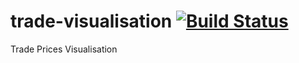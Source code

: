 # trade-visualisation [![Build Status](https://travis-ci.org/DavidBeale/trade-visualisation.svg?branch=master)](https://travis-ci.org/DavidBeale/trade-visualisation)

Trade Prices Visualisation
